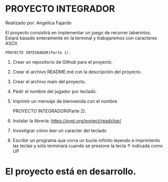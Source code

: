# PROYECTO INTEGRADOR

Realizado por: Angelica Fajardo

El proyecto consistirá en implementar un juego de recorrer laberintos. 
Estará basado enteramente en la terminal y trabajaremos con caracteres ASCII.

    PROYECTO INTEGRADOR(Parte 1).

1. Crear un repositorio de Github para el proyecto.
2. Crear el archivo README.md con la descripción del proyecto.
3. Crear el archivo main del proyecto.
4. Pedir el nombre del jugador por teclado.
5. Imprimir un mensaje de bienvenida con el nombre.

    PROYECTO INTEGRADOR(Parte 2).
   
1. Instalar la librería: https://pypi.org/project/readchar/
2. Investigrar cómo leer un caracter del teclado
3. Escribir un programa que corra un bucle infinito leyendo e imprimiento las teclas y sólo terminará cuando se presione la tecla ↑ indicada como UP

 
 # El proyecto está en desarrollo.


